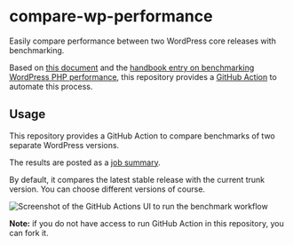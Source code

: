# compare-wp-performance

Easily compare performance between two WordPress core releases with benchmarking.

Based on [this document](https://docs.google.com/document/d/1aionUJ9N35WWk3CwY5mfepRzf3psrJ0HJhw4B2Bsp_0/edit)
and the [handbook entry on benchmarking WordPress PHP performance](https://make.wordpress.org/performance/handbook/measuring-performance/benchmarking-php-performance-with-server-timing/#preparing-a-wordpress-site-for-server-timing-benchmarks),
this repository provides a [GitHub Action](https://github.com/features/actions) to automate this process.

## Usage

This repository provides a GitHub Action to compare benchmarks of two separate WordPress versions.

The results are posted as a [job summary](https://github.blog/2022-05-09-supercharging-github-actions-with-job-summaries/).

By default, it compares the latest stable release with the current trunk version. You can choose different versions of course.

![Screenshot of the GitHub Actions UI to run the benchmark workflow](https://github.com/swissspidy/compare-wp-performance/assets/841956/b5cb4d93-6e51-458a-b25b-16bc17be8b3a)

**Note:** if you do not have access to run GitHub Action in this repository, you can fork it.
